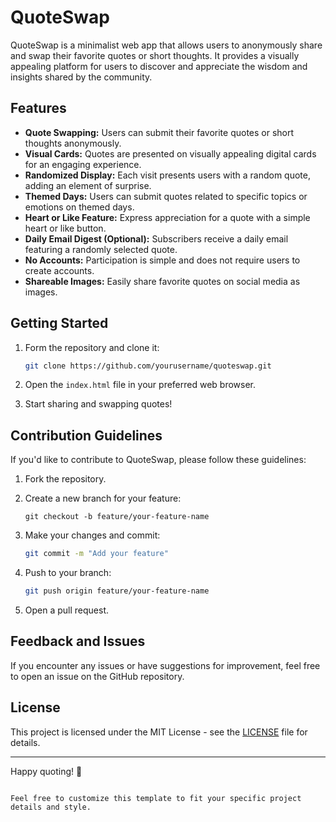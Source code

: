 # QuoteSwap

QuoteSwap is a minimalist web app that allows users to anonymously share and swap their favorite quotes or short thoughts. It provides a visually appealing platform for users to discover and appreciate the wisdom and insights shared by the community.

## Features

- **Quote Swapping:** Users can submit their favorite quotes or short thoughts anonymously.
- **Visual Cards:** Quotes are presented on visually appealing digital cards for an engaging experience.
- **Randomized Display:** Each visit presents users with a random quote, adding an element of surprise.
- **Themed Days:** Users can submit quotes related to specific topics or emotions on themed days.
- **Heart or Like Feature:** Express appreciation for a quote with a simple heart or like button.
- **Daily Email Digest (Optional):** Subscribers receive a daily email featuring a randomly selected quote.
- **No Accounts:** Participation is simple and does not require users to create accounts.
- **Shareable Images:** Easily share favorite quotes on social media as images.

## Getting Started

1. Form the repository and clone it:

   ```bash
   git clone https://github.com/yourusername/quoteswap.git
   ```

2. Open the `index.html` file in your preferred web browser.

3. Start sharing and swapping quotes!

## Contribution Guidelines

If you'd like to contribute to QuoteSwap, please follow these guidelines:

1. Fork the repository.

2. Create a new branch for your feature:

   ```
   git checkout -b feature/your-feature-name
   ```

3. Make your changes and commit:

   ```bash
   git commit -m "Add your feature"
   ```

4. Push to your branch:

   ```bash
   git push origin feature/your-feature-name
   ```

5. Open a pull request.

## Feedback and Issues

If you encounter any issues or have suggestions for improvement, feel free to open an issue on the GitHub repository.

## License

This project is licensed under the MIT License - see the [LICENSE](LICENSE) file for details.

---

Happy quoting! 🌟

```

Feel free to customize this template to fit your specific project details and style.
```
